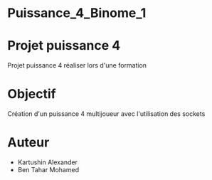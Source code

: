 # Puissance_4_Binome_1
# Projet puissance 4
Projet puissance 4 réaliser lors d'une formation
# Objectif
Création d'un puissance 4 multijoueur avec l'utilisation des sockets
# Auteur
- Kartushin Alexander
- Ben Tahar Mohamed